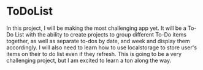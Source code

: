 # ToDoList

In this project, I will be making the most challenging app yet. It will be a To-Do List with the ability to create projects to group different To-Do items together, as well as separate to-dos by date, and week and display them accordingly. I will also need to learn how to use localstorage to store user's items on their to do list even if they refresh. This is going to be a very challenging project, but I am excited to learn a ton along the way.
